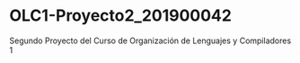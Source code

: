 # OLC1-Proyecto2_201900042
Segundo Proyecto del Curso de Organización de Lenguajes y Compiladores 1
